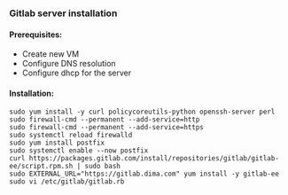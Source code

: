 ### Gitlab server installation
#### Prerequisites:
- Create new VM
- Configure DNS resolution
- Configure dhcp for the server

#### Installation:
```
sudo yum install -y curl policycoreutils-python openssh-server perl
sudo firewall-cmd --permanent --add-service=http
sudo firewall-cmd --permanent --add-service=https
sudo systemctl reload firewalld
sudo yum install postfix
sudo systemctl enable --now postfix
curl https://packages.gitlab.com/install/repositories/gitlab/gitlab-ee/script.rpm.sh | sudo bash
sudo EXTERNAL_URL="https://gitlab.dima.com" yum install -y gitlab-ee
sudo vi /etc/gitlab/gitlab.rb
```